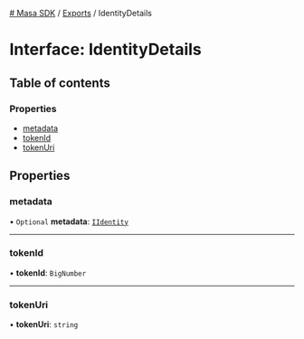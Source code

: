 [# Masa SDK](../README.md) / [Exports](../modules.md) / IdentityDetails

# Interface: IdentityDetails

## Table of contents

### Properties

- [metadata](IdentityDetails.md#metadata)
- [tokenId](IdentityDetails.md#tokenid)
- [tokenUri](IdentityDetails.md#tokenuri)

## Properties

### metadata

• `Optional` **metadata**: [`IIdentity`](IIdentity.md)

___

### tokenId

• **tokenId**: `BigNumber`

___

### tokenUri

• **tokenUri**: `string`
